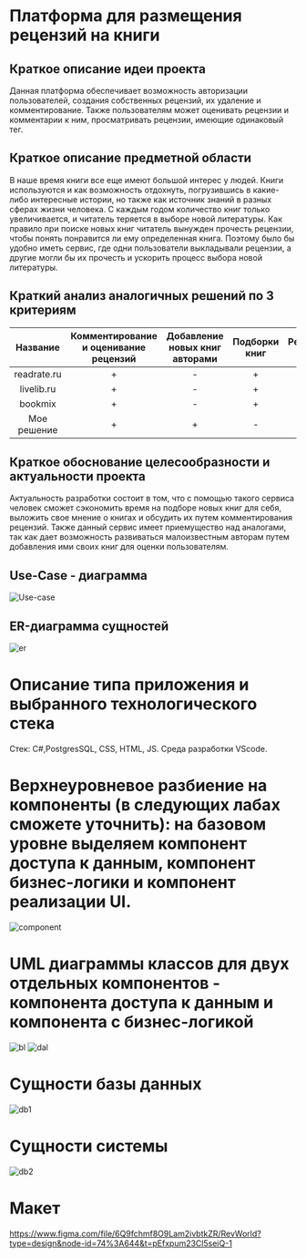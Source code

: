 
# Платформа для размещения рецензий на книги

## Краткое описание идеи проекта
Данная платформа обеспечивает возможность авторизации пользователей, создания собственных рецензий, их удаление и комментирование. Также пользователям может оценивать рецензии и комментарии к ним, просматривать рецензии, имеющие одинаковый тег.

## Краткое описание предметной области
В наше время книги все еще имеют большой интерес у людей. Книги используются и как возможность отдохнуть, погрузившись 
в какие-либо интересные истории, но также как источник знаний в разных сферах жизни человека. С каждым годом количество книг только увеличивается, и читатель теряется в выборе новой литературы.
Как правило при поиске новых книг читатель вынужден прочесть рецензии, чтобы понять понравится ли ему определенная книга. Поэтому было бы удобно иметь сервис, где одни пользователи выкладывали рецензии, а другие 
могли бы их прочесть и ускорить процесс выбора новой литературы.

## Краткий анализ аналогичных решений по 3 критериям
|    Название    |Комментирование и оценивание рецензий|Добавление новых книг авторами|Подборки книг|Рекомендации книг|
|:--------------:|:-----------------------------------:|:----------------------------:|:-----------:|:---------------:|
|readrate.ru     |                  +                  |              -               |     +       |       -         |
|livelib.ru      |                  +                  |              -               |     +       |       +         |
|bookmix         |                  +                  |              -               |     +       |       +         |
|Мое решение     |                  +                  |              +               |     -       |       -         |



## Краткое обоснование целесообразности и актуальности проекта
Актуальность разработки состоит в том, что с помощью такого сервиса человек сможет сэкономить время на подборе новых книг для себя,
выложить свое мнение о книгах и обсудить их путем комментирования рецензий. Также данный сервис имеет приемущество над аналогами, так как дает возможность развиваться малоизвестным авторам путем добавления ими своих книг для оценки пользователям.
## Use-Case - диаграмма
![Use-case](https://github.com/twhvee/db/blob/main/use-case.jpg)

## ER-диаграмма сущностей
![er](https://github.com/twhvee/db/blob/main/er.jpg)


# Описание типа приложения и выбранного технологического стека
Стек: C#,PostgresSQL, CSS, HTML, JS.
Среда разработки VScode.

# Верхнеуровневое разбиение на компоненты (в следующих лабах сможете уточнить): на базовом уровне выделяем компонент доступа к данным, компонент бизнес-логики и компонент реализации UI.
![component](comp.jpg)


# UML диаграммы классов для двух отдельных компонентов - компонента доступа к данным и компонента с бизнес-логикой
![bl](bl.jpg)
![dal](da2.jpg)

# Cущности базы данных

![db1](db.jpg)

# Cущности системы

![db2](db2jpg.jpg)

# Макет

https://www.figma.com/file/6Q9fchmf8O9Lam2ivbtkZR/RevWorld?type=design&node-id=74%3A644&t=pEfxpum23Cl5seiQ-1
